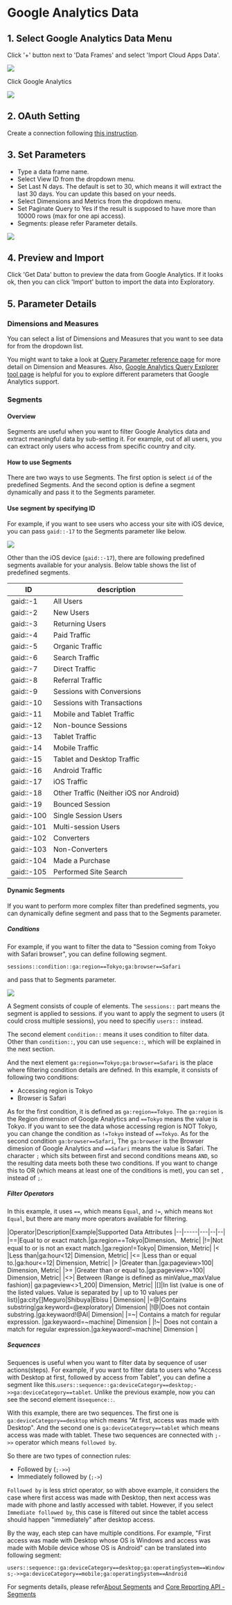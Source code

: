# Google Analytics Data

## 1. Select Google Analytics Data Menu

Click '+' button next to 'Data Frames' and select 'Import Cloud Apps Data'.

![](images/import-cloudapps.png)

Click Google Analytics

![](images/google-analytics-select.png)

## 2. OAuth Setting

Create a connection following [this instruction](https://blog.exploratory.io/how-to-setup-oauth-cloud-apps-connections-in-exploratory-a5c20d18e7c7).

## 3. Set Parameters

- Type a data frame name.
- Select View ID from the dropdown menu.
- Set Last N days. The default is set to 30, which means it will extract the last 30 days. You can update this based on your needs.
- Select Dimensions and Metrics from the dropdown menu.
- Set Paginate Query to Yes if the result is supposed to have more than 10000 rows (max for one api access).
- Segments: please refer Parameter details.

![](images/google-analytics-setting.png)

## 4. Preview and Import

Click 'Get Data' button to preview the data from Google Analytics. If it looks ok, then you can click 'Import' button to import the data into Exploratory.


## 5. Parameter Details

### Dimensions and Measures

You can select a list of Dimensions and Measures that you want to see data for from the dropdown list.

You might want to take a look at [Query Parameter reference page](https://developers.google.com/analytics/devguides/reporting/core/v3/reference) for more detail on Dimension and Measures. Also, [Google Analytics Query Explorer tool page](https://ga-dev-tools.appspot.com/query-explorer/) is helpful for you to explore different parameters that Google Analytics support.

### Segments

#### Overview
Segments are useful when you want to filter Google Analytics data and extract meaningful data by sub-setting it. For example, out of all users, you can extract only users who access from specific country and city.

#### How to use Segments
There are two ways to use Segments. The first option is select `id` of the predefined Segments. And the second option is define a segment dynamically and pass it to the Segments parameter.

#### Use segment by specifying ID
For example, if you want to see users who access your site with iOS device, you can pass `gaid::-17` to the Segments parameter like below.

![](images/segment-ios-example-en.png)

Other than the iOS device (`gaid::-17`), there are following predefined segments available for your analysis. Below table shows the list of predefined segments.

|ID         | description                        |
|-----------|----------------------------------------|
| gaid::-1  | All Users　　　　　　　　　　|
| gaid::-2  | New Users                  |
| gaid::-3  | Returning Users       |
| gaid::-4  | Paid Traffic          |
| gaid::-5  | Organic Traffic  |
| gaid::-6  | Search Traffic          |
| gaid::-7  | Direct Traffic        |
| gaid::-8  | Referral Traffic |
| gaid::-9  | Sessions with Conversions |
| gaid::-10 | Sessions with Transactions |
| gaid::-11 | Mobile and Tablet Traffic           |
| gaid::-12 | Non-bounce Sessions                    |
| gaid::-13 | Tablet Traffic                   |
| gaid::-14 | Mobile Traffic                     |
| gaid::-15 | Tablet and Desktop Traffic        |
| gaid::-16 | Android Traffic                  |
| gaid::-17 | iOS Traffic           |
| gaid::-18 | Other Traffic (Neither iOS nor Android)|
| gaid::-19 | Bounced Session                       |
| gaid::-100| Single Session Users                  |
| gaid::-101| Multi-session Users                   |
| gaid::-102| Converters              |
| gaid::-103| Non-Converters                         |
| gaid::-104| Made a Purchase                        |
| gaid::-105| Performed Site Search  |

#### Dynamic Segments
If you want to perform more complex filter than predefined segments, you can dynamically define segment and pass that to the Segments parameter.

##### Conditions
For example, if you want to filter the data to "Session coming from Tokyo with Safari browser", you can define following segment.

`sessions::condition::ga:region==Tokyo;ga:browser==Safari`

and pass that to Segments parameter.

![](images/ga-custom-segment-en.png)

A Segment consists of couple of elements. The `sessions::` part means the segment is applied to sessions. if you want to apply the segment to users (it could cross multiple sessions), you need to specifiy `users::` instead.

The second element `condition::` means it uses condition to filter data. Other than `condition::`, you can use `sequence::`, which will be explained in the next section.

And the next element `ga:region==Tokyo;ga:browser==Safari` is the place where filtering condition details are defined. In this example, it consists of following two conditions:

- Accessing region is Tokyo
- Browser is Safari

As for the first condition, it is defined as `ga:region==Tokyo`. The `ga:region` is the Region dimension of Google Analytics and `==Tokyo` means the value is Tokyo. If you want to see the data whose accessing region is NOT Tokyo, you can change the condition as `!=Tokyo` instead of `==Tokyo`. As for the second condition `ga:browser==Safari`,  The `ga:browser` is the Browser dimesion of Google Analytics and `==Safari` means the value is Safari. The character `;` which sits between first and second conditions means `AND`, so the resulting data meets both these two conditions. If you want to change this to OR (which means at least one of the conditions is met), you can set `,` instead of `;`.

##### Filter Operators
In this example, it uses `==`, which means `Equal`, and `!=`, which means `Not Equal`, but there are many more operators available for filtering.

|Operator|Description|Example|Supported Data Attributes
|--|-----|---|--|--|
|==|Equal to or exact match.|ga:region==Tokyo|Dimension、Metric|
|!=|Not equal to or is not an exact match.|ga:region!=Tokyo| Dimension, Metric|
|< |Less than|ga:hour<12| Dimension, Metric|
|<= |Less than or equal to.|ga:hour<=12| Dimension, Metric|
|> |Greater than.|ga:pageview>100| Dimension, Metric|
|>= |Greater than or equal to.|ga:pageview>=100| Dimension, Metric|
|<>| Between (Range is defined as minValue_maxValue fashion)| ga:pageview<>1_200| Dimension, Metric|
|[]|In list (value is one of the listed values. Value is separated by &#124; up to 10 values per list)|ga:city[]Meguro&#124;Shibuya&#124;Ebisu | Dimension|
|=@|Contains substring|ga:keyword=@exploratory| Dimension|
|!@|Does not contain substring.|ga:keywaord!@AI| Dimension|
|=~| Contains a match for regular expression. |ga:keywaord=~machine| Dimension |
|!~| Does not contain a match for regular expression.|ga:keywaord!~machine| Dimension |


##### Sequences
Sequences is useful when you want to filter data by sequence of user actions(steps). For example, if you want to filter data to users who "Access with Desktop at first, followed by access from Tablet", you can define a segment like this.`users::sequence::ga:deviceCategory==desktop;->>ga:deviceCategory==tablet`. Unlike the previous example, now you can see the second element is`sequence::`.

With this example, there are two sequences. The first one is `ga:deviceCategory==desktop` which means "At first, access was made with Desktop". And the second one is `ga:deviceCategory==tablet` which means access was made with tablet. These two sequences are connected with `;->>` operator which means `followed by`.

So there are two types of connection rules:

- Followed by (`;->>`)
- Immediately followed by (`;->`)

`Followed by` is less strict operator, so with above example, it considers the case where first access was made with Desktop, then next access was made with phone and lastly accessed with tablet. However, if you select `Immediate followed by`, this case is filtered out since the tablet access should happen "immediately" after desktop access.

By the way, each step can have multiple conditions. For example, "First access was made with Desktop whose OS is Windows and access was made with Mobile device whose OS is Android" can be translated into following segment:

`users::sequence::ga:deviceCategory==desktop;ga:operatingSystem==Windows;->>ga:deviceCategory==mobile;ga:operatingSystem==Android`

For segments details, please refer[About Segments](https://support.google.com/analytics/answer/3123951) and [Core Reporting API - Segments](https://developers.google.com/analytics/devguides/reporting/core/v3/segments)
